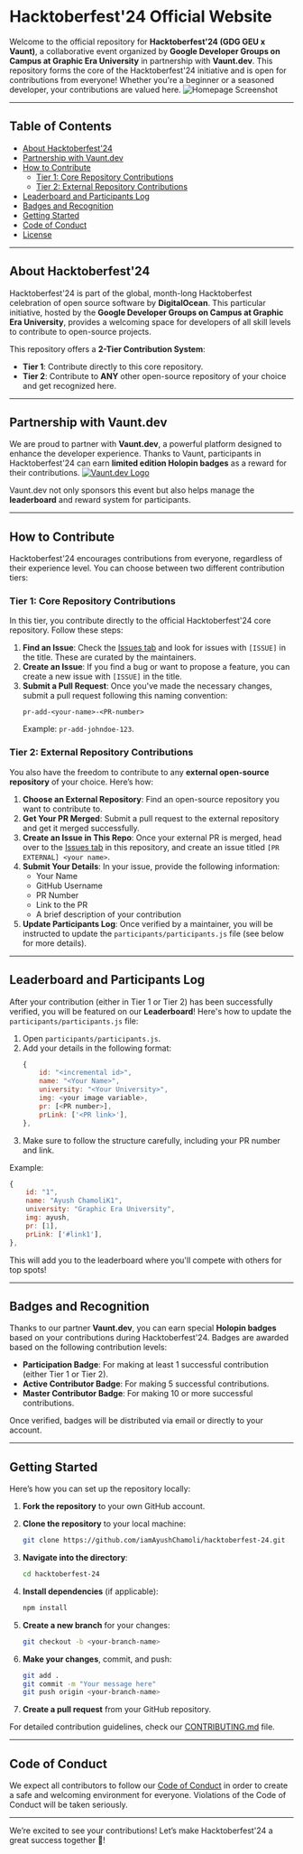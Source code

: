 # Hacktoberfest'24 Official Website

Welcome to the official repository for **Hacktoberfest'24 (GDG GEU x Vaunt)**, a collaborative event organized by **Google Developer Groups on Campus at Graphic Era University** in partnership with **Vaunt.dev**. This repository forms the core of the Hacktoberfest'24 initiative and is open for contributions from everyone! Whether you're a beginner or a seasoned developer, your contributions are valued here.
![Homepage Screenshot](./src/assets/homepage.png)


---

## Table of Contents
- [About Hacktoberfest'24](#about-hacktoberfest24)
- [Partnership with Vaunt.dev](#partnership-with-vauntdev)
- [How to Contribute](#how-to-contribute)
    - [Tier 1: Core Repository Contributions](#tier-1-core-repository-contributions)
    - [Tier 2: External Repository Contributions](#tier-2-external-repository-contributions)
- [Leaderboard and Participants Log](#leaderboard-and-participants-log)
- [Badges and Recognition](#badges-and-recognition)
- [Getting Started](#getting-started)
- [Code of Conduct](#code-of-conduct)
- [License](#license)

---

## About Hacktoberfest'24

Hacktoberfest'24 is part of the global, month-long Hacktoberfest celebration of open source software by **DigitalOcean**. This particular initiative, hosted by the **Google Developer Groups on Campus at Graphic Era University**, provides a welcoming space for developers of all skill levels to contribute to open-source projects.

This repository offers a **2-Tier Contribution System**:
- **Tier 1**: Contribute directly to this core repository.
- **Tier 2**: Contribute to **ANY** other open-source repository of your choice and get recognized here.

---

## Partnership with Vaunt.dev

We are proud to partner with **Vaunt.dev**, a powerful platform designed to enhance the developer experience. Thanks to Vaunt, participants in Hacktoberfest'24 can earn **limited edition Holopin badges** as a reward for their contributions.
[![Vaunt.dev Logo](/src/assets/vaunt-mini.png)](https://vaunt.dev)


Vaunt.dev not only sponsors this event but also helps manage the **leaderboard** and reward system for participants.

---

## How to Contribute

Hacktoberfest'24 encourages contributions from everyone, regardless of their experience level. You can choose between two different contribution tiers:

### Tier 1: Core Repository Contributions

In this tier, you contribute directly to the official Hacktoberfest'24 core repository. Follow these steps:

1. **Find an Issue**: Check the [Issues tab](../../issues) and look for issues with `[ISSUE]` in the title. These are curated by the maintainers.
2. **Create an Issue**: If you find a bug or want to propose a feature, you can create a new issue with `[ISSUE]` in the title.
3. **Submit a Pull Request**: Once you've made the necessary changes, submit a pull request following this naming convention:
    ```
    pr-add-<your-name>-<PR-number>
    ```
    Example: `pr-add-johndoe-123`.

### Tier 2: External Repository Contributions

You also have the freedom to contribute to any **external open-source repository** of your choice. Here’s how:

1. **Choose an External Repository**: Find an open-source repository you want to contribute to.
2. **Get Your PR Merged**: Submit a pull request to the external repository and get it merged successfully.
3. **Create an Issue in This Repo**: Once your external PR is merged, head over to the [Issues tab](../../issues) in this repository, and create an issue titled `[PR EXTERNAL] <your name>`.
4. **Submit Your Details**: In your issue, provide the following information:
    - Your Name
    - GitHub Username
    - PR Number
    - Link to the PR
    - A brief description of your contribution
5. **Update Participants Log**: Once verified by a maintainer, you will be instructed to update the `participants/participants.js` file (see below for more details).

---

## Leaderboard and Participants Log

After your contribution (either in Tier 1 or Tier 2) has been successfully verified, you will be featured on our **Leaderboard**! Here's how to update the `participants/participants.js` file:

1. Open `participants/participants.js`.
2. Add your details in the following format:
    ```js
    {
        id: "<incremental id>",
        name: "<Your Name>",
        university: "<Your University>",
        img: <your image variable>,
        pr: [<PR number>],
        prLink: ['<PR link>'],
    },
    ```
3. Make sure to follow the structure carefully, including your PR number and link.

Example:
```js
{
    id: "1",
    name: "Ayush ChamoliK1",
    university: "Graphic Era University",
    img: ayush,
    pr: [1],
    prLink: ['#link1'],
},
```

This will add you to the leaderboard where you'll compete with others for top spots!

---

## Badges and Recognition

Thanks to our partner **Vaunt.dev**, you can earn special **Holopin badges** based on your contributions during Hacktoberfest'24. Badges are awarded based on the following contribution levels:

- **Participation Badge**: For making at least 1 successful contribution (either Tier 1 or Tier 2).
- **Active Contributor Badge**: For making 5 successful contributions.
- **Master Contributor Badge**: For making 10 or more successful contributions.

Once verified, badges will be distributed via email or directly to your account.

---

## Getting Started

Here’s how you can set up the repository locally:

1. **Fork the repository** to your own GitHub account.
2. **Clone the repository** to your local machine:
    ```bash
    git clone https://github.com/iamAyushChamoli/hacktoberfest-24.git
    ```
3. **Navigate into the directory**:
    ```bash
    cd hacktoberfest-24
    ```
4. **Install dependencies** (if applicable):
    ```bash
    npm install
    ```
5. **Create a new branch** for your changes:
    ```bash
    git checkout -b <your-branch-name>
    ```
6. **Make your changes**, commit, and push:
    ```bash
    git add .
    git commit -m "Your message here"
    git push origin <your-branch-name>
    ```

7. **Create a pull request** from your GitHub repository.

For detailed contribution guidelines, check our [CONTRIBUTING.md](./CONTRIBUTING.md) file.

---

## Code of Conduct

We expect all contributors to follow our [Code of Conduct](./CODE_OF_CONDUCT.md) in order to create a safe and welcoming environment for everyone. Violations of the Code of Conduct will be taken seriously.

---

We’re excited to see your contributions! Let’s make Hacktoberfest'24 a great success together 🚀!
